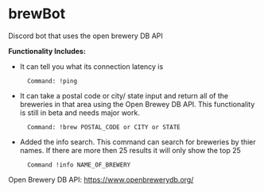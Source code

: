 # brewBot
Discord bot that uses the open brewery DB API 

<strong>Functionality Includes:</strong>

- It can tell you what its connection latency is

        Command: !ping

- It can take a postal code or city/ state input and return all of the breweries in that area using the Open Brewey DB API. This functionality is still in beta and needs major work.

        Command: !brew POSTAL_CODE or CITY or STATE

- Added the info search. This command can search for breweries by thier names. If there are more then 25 results it will only show the top 25

        Command !info NAME_OF_BREWERY


Open Brewery DB API: https://www.openbrewerydb.org/

